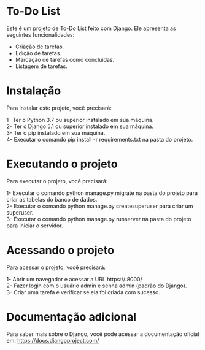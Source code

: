 # To-Do List

Este é um projeto de To-Do List feito com Django. Ele apresenta as seguintes funcionalidades:

* Criação de tarefas.<br>
* Edição de tarefas.<br>
* Marcação de tarefas como concluídas.<br>
* Listagem de tarefas.<br>

# Instalação

Para instalar este projeto, você precisará:

1- Ter o Python 3.7 ou superior instalado em sua máquina.<br>
2- Ter o Django 5.1 ou superior instalado em sua máquina.<br>
3- Ter o pip instalado em sua máquina.<br>
4- Executar o comando pip install -r requirements.txt na pasta do projeto.</br>

# Executando o projeto

Para executar o projeto, você precisará:

1- Executar o comando python manage.py migrate na pasta do projeto para criar as tabelas do banco de dados.<br>
2- Executar o comando python manage.py createsuperuser para criar um superuser.<br>
3- Executar o comando python manage.py runserver na pasta do projeto para iniciar o servidor.</br>

# Acessando o projeto

Para acessar o projeto, você precisará:

1- Abrir um navegador e acessar a URL https://<ip do servidor>:8000/<br>
2- Fazer login com o usuário admin e senha admin (padrão do Django).<br>
3- Criar uma tarefa e verificar se ela foi criada com sucesso.<br>

# Documentação adicional
Para saber mais sobre o Django, você pode acessar a documentação oficial em: https://docs.djangoproject.com/ 
